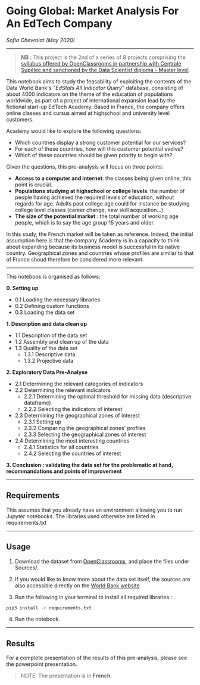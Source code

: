 # **Going Global: Market Analysis For An EdTech Company**
*Sofia Chevrolat (May 2020)*
___
> **NB** : This project is the 2nd of a series of 8 projects comprising the [syllabus offered by OpenClassrooms in partnership with Centrale Supélec and sanctioned by the Data Scientist diploma - Master level](https://openclassrooms.com/fr/paths/164-data-scientist).


This notebook aims to study the feasability of exploiting the contents of the Data World Bank's _“EdStats All Indicator Query”_ database, consisting of about 4000 indicators on the theme of the education of populations worldwide, as part of a project of international expansion lead by the fictional start-up EdTech Academy. 
Based in France, the company offers online classes and cursus aimed at highschool and university level customers.

Academy would like to explore the following questions: 
- Which countries display a strong customer potential for our services? 
- For each of these countries, how will this customer potential evolve?
- Which of these countries should be given priority to begin with?

Given the questions, this pre-analysis will focus on three points:
- **Access to a computer and internet**: the classes being given online, this point is crucial.
- **Populations studying at highschool or college levels**: the number of people having achieved the required levels of education, without regards for age. Adults past college age could for instance be studying college level classes (career change, new skill acquisition...).
- **The size of the potential market** : the total number of working age people, which is to say the age group 15 years and older.

In this study, the French market will be taken as reference.
Indeed, the initial assumption here is that the company Academy is in a capacity to think about expanding because its business model is successful in its native country. 
Geographical zones and countries whose profiles are similar to that of France shoud therefore be considered more relevant.
___

This notebook is organised as follows:

**0. Setting up**
- 0.1 Loading the necessary libraries
- 0.2 Defining custom functions
- 0.3 Loading the data set

**1. Description and data clean up**
- 1.1 Description of the data set
- 1.2 Assembly and clean up of the data
- 1.3 Quality of the data set
    * 1.3.1 Descriptive data
    * 1.3.2 Projective data

**2. Exploratory Data Pre-Analyse**
- 2.1 Determining the relevant categories of indicators
- 2.2 Determining the relevant indicators
    * 2.2.1 Determining the optimal threshold for missing data (descriptive dataframe)
    * 2.2.2 Selecting the indicators of interest
- 2.3 Determining the geographical zones of interest
    * 2.3.1 Setting up
    * 2.3.2 Comparing the geographical zones' profiles
    * 2.3.3 Selecting the geographical zones of interest
- 2.4 Determining the most interesting countries
    * 2.4.1 Statistics for all countries
    * 2.4.2 Selecting the countries of interest

**3. Conclusion : validating the data set for the problematic at hand, recommandations and points of improvement**

_____________

## Requirements
This assumes that you already have an environment allowing you to run Jupyter notebooks.
The libraries used otherwise are listed in requirements.txt

_____________

## Usage

1. Download the dataset from [OpenClassrooms](https://s3-eu-west-1.amazonaws.com/static.oc-static.com/prod/courses/files/Parcours_data_scientist/Projet+-+Données+éducatives/Projet+Python_Dataset_Edstats_csv.zip), and place the files under Sources/.

2. If you would like to know more about the data set itself, the sources are also accessible directly on the [World Bank website](https://datacatalog.worldbank.org/dataset/education-statistics)

3. Run the following in your terminal to install all required libraries : 
```bash
pip3 install -r requirements.txt
```
4. Run the notebook.

_______

## Results

For a complete presentation of the results of this pre-analysis, please see the powerpoint presentation. 

> NOTE: The presentation is in **French**. 
